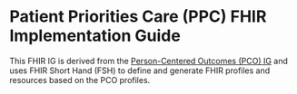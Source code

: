 # Patient Priorities Care (PPC) FHIR Implementation Guide

This FHIR IG is derived from the [Person-Centered Outcomes (PCO) IG](https://build.fhir.org/ig/mtnlotus/pco-ig/index.html) and uses FHIR Short Hand (FSH) to define and generate FHIR profiles and resources based on the PCO profiles.

